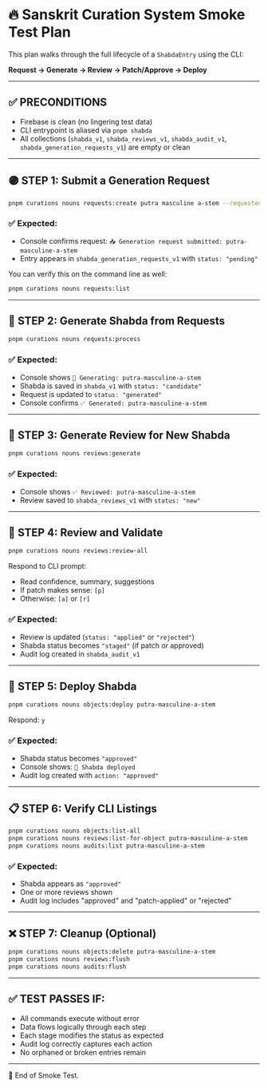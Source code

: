 # 🔥 Sanskrit Curation System Smoke Test Plan

This plan walks through the full lifecycle of a `ShabdaEntry` using the CLI:

**Request → Generate → Review → Patch/Approve → Deploy**

---

## ✅ PRECONDITIONS

- Firebase is clean (no lingering test data)
- CLI entrypoint is aliased via `pnpm shabda`
- All collections (`shabda_v1`, `shabda_reviews_v1`, `shabda_audit_v1`, `shabda_generation_requests_v1`) are empty or clean

---

## 🟣 STEP 1: Submit a Generation Request

```bash
pnpm curations nouns requests:create putra masculine a-stem --requestedBy=smoke-test --reason="common noun"
```

### ✅ Expected:

- Console confirms request: `📥 Generation request submitted: putra-masculine-a-stem`
- Entry appears in `shabda_generation_requests_v1` with `status: "pending"`

You can verify this on the command line as well:

```bash
pnpm curations nouns requests:list
```

---

## 🔵 STEP 2: Generate Shabda from Requests

```bash
pnpm curations nouns requests:process
```

### ✅ Expected:

- Console shows `🧠 Generating: putra-masculine-a-stem`
- Shabda is saved in `shabda_v1` with `status: "candidate"`
- Request is updated to `status: "generated"`
- Console confirms `✅ Generated: putra-masculine-a-stem`

---

## 🧠 STEP 3: Generate Review for New Shabda

```bash
pnpm curations nouns reviews:generate
```

### ✅ Expected:

- Console shows `✅ Reviewed: putra-masculine-a-stem`
- Review saved to `shabda_reviews_v1` with `status: "new"`

---

## 🧪 STEP 4: Review and Validate

```bash
pnpm curations nouns reviews:review-all
```

Respond to CLI prompt:

- Read confidence, summary, suggestions
- If patch makes sense: `[p]`
- Otherwise: `[a]` or `[r]`

### ✅ Expected:

- Review is updated (`status: "applied"` or `"rejected"`)
- Shabda status becomes `"staged"` (if patch or approved)
- Audit log created in `shabda_audit_v1`

---

## 🚀 STEP 5: Deploy Shabda

```bash
pnpm curations nouns objects:deploy putra-masculine-a-stem
```

Respond: `y`

### ✅ Expected:

- Shabda status becomes `"approved"`
- Console shows: `🚀 Shabda deployed`
- Audit log created with `action: "approved"`

---

## 📋 STEP 6: Verify CLI Listings

```bash
pnpm curations nouns objects:list-all
pnpm curations nouns reviews:list-for-object putra-masculine-a-stem
pnpm curations nouns audits:list putra-masculine-a-stem
```

### ✅ Expected:

- Shabda appears as `"approved"`
- One or more reviews shown
- Audit log includes "approved" and "patch-applied" or "rejected"

---

## ❌ STEP 7: Cleanup (Optional)

```bash
pnpm curations nouns objects:delete putra-masculine-a-stem
pnpm curations nouns reviews:flush
pnpm curations nouns audits:flush
```

---

## ✅ TEST PASSES IF:

- All commands execute without error
- Data flows logically through each step
- Each stage modifies the status as expected
- Audit log correctly captures each action
- No orphaned or broken entries remain

---

💚 End of Smoke Test.
